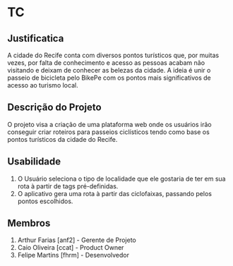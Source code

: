 # TC

## Justificatica
  
  A cidade do Recife conta com diversos pontos turísticos que, por muitas vezes, por falta de conhecimento e acesso as pessoas acabam não visitando e deixam de conhecer as belezas da cidade. A ideia é unir o passeio de bicicleta pelo BikePe com os pontos mais significativos de acesso ao turismo local. 
   
## Descrição do Projeto

  O projeto visa a criação de uma plataforma web onde os usuários irão conseguir criar roteiros para passeios ciclísticos tendo como base os pontos turísticos da cidade do Recife. 
  
## Usabilidade

  1. O Usuário seleciona o tipo de localidade que ele gostaria de ter em sua rota à partir de tags pré-definidas.
  2. O aplicativo gera uma rota à partir das ciclofaixas, passando pelos pontos escolhidos.

## Membros

  1. Arthur Farias [anf2] - Gerente de Projeto
  2. Caio Oliveira [ccat] - Product Owner
  3. Felipe Martins [fhrm] - Desenvolvedor
